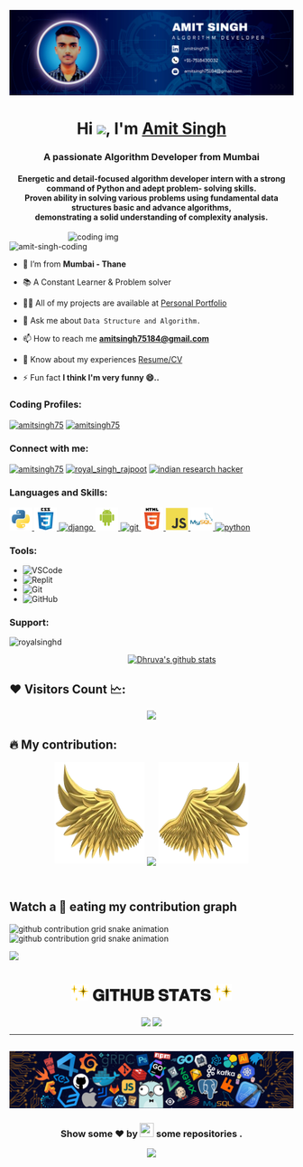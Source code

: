 ![logo](https://github.com/amit-singh-coding/amit-singh-coding/blob/main/Github%20banner%20amit.png)
<h1 align="center">Hi <developers/> <img src="https://cdn3.emoji.gg/emojis/wavegif_1860.gif" width="40px">, I'm <a href="https://amitsingh-portfolio.netlify.app/">Amit Singh</a></h1>
<h3 align="center">A passionate Algorithm Developer from Mumbai</h3>
<h4 align="center">Energetic and detail-focused algorithm developer intern
with a strong command of Python and adept problem-
solving skills. <br> Proven ability in solving various problems
using fundamental data structures basic and advance
algorithms, <br> demonstrating a solid understanding of
complexity analysis.</h4>
<img align="right" width="400" src="https://programminginsider.com/wp-content/uploads/2023/10/techies.gif" alt="coding img">

<p align="left"> <img src="https://komarev.com/ghpvc/?username=amit-singh-coding&label=Profile%20views&color=0e75b6&style=flat" alt="amit-singh-coding" /> </p>

- 🌱 I’m from **Mumbai - Thane**

- 📚 A Constant Learner & Problem solver

- 👨‍💻 All of my projects are available at <a href="https://amitsingh-portfolio.netlify.app/">Personal Portfolio</a>

- 💬 Ask me about `Data Structure and Algorithm.`

- 📫 How to reach me **amitsingh75184@gmail.com**

- 📄 Know about my experiences <a href="https://drive.google.com/file/d/1QOz4cx7F5lzGsWlnJHMOlCc580GQiA-2/view">Resume/CV</a>

- ⚡ Fun fact **I think I'm very funny 😄..**

<h3 align="left">Coding Profiles:</h3>
<a href="https://www.leetcode.com/amitsingh75" target="blank"><img align="center" src="https://raw.githubusercontent.com/rahuldkjain/github-profile-readme-generator/master/src/images/icons/Social/leet-code.svg" alt="amitsingh75" height="30" width="40" /></a>
<a href="https://www.hackerrank.com/amitsingh75" target="blank"><img align="center" src="https://raw.githubusercontent.com/rahuldkjain/github-profile-readme-generator/master/src/images/icons/Social/hackerrank.svg" alt="amitsingh75" height="30" width="40" /></a>

<h3 align="left">Connect with me:</h3>
<p align="left">
<a href="https://linkedin.com/in/amitsingh75" target="blank"><img align="center" src="https://raw.githubusercontent.com/rahuldkjain/github-profile-readme-generator/master/src/images/icons/Social/linked-in-alt.svg" alt="amitsingh75" height="30" width="40" /></a>
<a href="mailto:amitsingh75184@gmail.com" target="blank"><img align="center" src="https://upload.wikimedia.org/wikipedia/commons/thumb/7/7e/Gmail_icon_%282020%29.svg/2560px-Gmail_icon_%282020%29.svg.png" alt="royal_singh_rajpoot" height="35" width="40" /></a>
<a href="https://github.com/amit-singh-coding" target="blank"><img align="center" src="https://encrypted-tbn0.gstatic.com/images?q=tbn:ANd9GcR27kaHyBN4-iwj7H4pMmnE7kaC720Y-PYzKQ&usqp=CAU" alt="indian research hacker" height="40" width="40" /></a>
</p>

<h3 align="left">Languages and Skills:</h3>
<p align="left"><a href="https://www.python.org" target="_blank" rel="noreferrer"> <img src="https://raw.githubusercontent.com/devicons/devicon/master/icons/python/python-original.svg" alt="python" width="40" height="40"/> </a> <a href="https://www.w3schools.com/css/" target="_blank" rel="noreferrer"> <img src="https://raw.githubusercontent.com/devicons/devicon/master/icons/css3/css3-original-wordmark.svg" alt="css3" width="40" height="40"/> </a> <a href="https://www.djangoproject.com/" target="_blank" rel="noreferrer"> <img src="https://cdn.worldvectorlogo.com/logos/django.svg" alt="django" width="40" height="40"/> </a> <a href="https://developer.android.com" target="_blank" rel="noreferrer"> <img src="https://raw.githubusercontent.com/devicons/devicon/master/icons/android/android-original-wordmark.svg" alt="android" width="40" height="40"/> </a>  <a href="https://git-scm.com/" target="_blank" rel="noreferrer"> <img src="https://www.vectorlogo.zone/logos/git-scm/git-scm-icon.svg" alt="git" width="40" height="40"/> </a> <a href="https://www.w3.org/html/" target="_blank" rel="noreferrer"> <img src="https://raw.githubusercontent.com/devicons/devicon/master/icons/html5/html5-original-wordmark.svg" alt="html5" width="40" height="40"/> </a> <a href="https://developer.mozilla.org/en-US/docs/Web/JavaScript" target="_blank" rel="noreferrer"> <img src="https://raw.githubusercontent.com/devicons/devicon/master/icons/javascript/javascript-original.svg" alt="javascript" width="40" height="40"/> </a> <a href="https://www.mysql.com/" target="_blank" rel="noreferrer"> <img src="https://raw.githubusercontent.com/devicons/devicon/master/icons/mysql/mysql-original-wordmark.svg" alt="mysql" width="40" height="40"/> </a> <a href="https://www.python.org" target="_blank" rel="noreferrer"> <img src="https://img.shields.io/badge/Data_Structures_%26_Algorithms-0082C9?style=flat" alt="python" width="180" height="40"/> </a> </p>

<h3 align="left">Tools:</h3>

- ![VSCode](https://img.shields.io/badge/VSCode-007ACC?style=flat&logo=visual-studio-code&logoColor=white)
- ![Replit](https://img.shields.io/badge/Replit-667881?style=flat&logo=replit&logoColor=white)
- ![Git](https://img.shields.io/badge/Git-F05032?style=flat&logo=git&logoColor=white)
- ![GitHub](https://img.shields.io/badge/GitHub-181717?style=flat&logo=github&logoColor=white)


<h3 align="left">Support:</h3>
<p><a href="https://www.buymeacoffee.com/royalsinghd"> <img align="left" src="https://cdn.buymeacoffee.com/buttons/v2/default-yellow.png" height="50" width="210" alt="royalsinghd" /></a></p><br><be>

<!-- in short tech entusiast with passion for web development means username in below README.md -->
[![Dhruva's github stats](https://github-readme-stats.vercel.app/api?username=amit-singh-coding&count_private=true&include_all_commits=true&theme=radical)](https://google.com)

## ❤ Visitors Count 🗠:
<p align = "center">
  <img src="https://profile-counter.glitch.me/amit-singh-coding/count.svg" />
</p>

## 🔥 My contribution:
<p align="center">
  <a>
   <img height="180" width="160" src="https://github.com/Nitesh-thapliyal/Nitesh-thapliyal/blob/main/left.png">
   <img align="center" src="https://github-readme-streak-stats.herokuapp.com/?user=amit-singh-coding&theme=dark&hide_border=true"/>
   <img height="180" width="160" src="https://github.com/Nitesh-thapliyal/Nitesh-thapliyal/blob/main/right.png">
</p>
<br/> 
    
<!-- eating snake graph -->
<!-- Watch a 🐍 eating my contribution graph  -->
## Watch a 🐍 eating my contribution graph
![github contribution grid snake animation](https://raw.githubusercontent.com/amit-singh-coding/amit-singh-coding/output/github-contribution-grid-snake-dark.svg#gh-dark-mode-only)
![github contribution grid snake animation](https://raw.githubusercontent.com/amit-singh-coding/amit-singh-coding/output/github-contribution-grid-snake.svg#gh-light-mode-only)

![](https://visitor-badge.glitch.me/badge?page_id=amit-singh-coding.amit-singh-coding)

<!-- github stats and graph -->
<h1 align="center">
<img height="30"src="sparkling-stars.gif"> 𝐆𝐈𝐓𝐇𝐔𝐁 𝐒𝐓𝐀𝐓𝐒 <img height="30"src="sparkling-stars.gif">
</h1>

<p align="center">
    <img align="center" src="https://github-readme-stats.vercel.app/api?username=amit-singh-coding&show_icons=true&hide_border=true&title_color=94b4a4&amp&icon_color=FFFFFF&amp&text_color=FFFFFF&amp&bg_color=000000&count_private=true&include_all_commits=true"/>
<!--   most used langs table -->
    <img align="center" width="300px" src="https://github-readme-stats.vercel.app/api/top-langs/?username=amit-singh-coding&text_color=FFFFFF&bg_color=000000&title_color=94b4a4&langs_count=15&layout=compact&hide_border=true" />
</p>
<hr>
                  
 <center>
<h2 align="center"></h2>

![](https://github.com/Nitesh-thapliyal/Nitesh-thapliyal/blob/main/footer.png)
<h3 align="center">Show some ❤ by <img src="https://imgur.com/o7ncZFp.jpg" height=25px width=25px> some repositories .</h3>
</center>

<p align="center"> <img src="https://github.com/TheDudeThatCode/TheDudeThatCode/blob/master/Assets/Rocket.gif" width="18px"></p>




